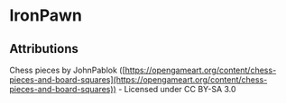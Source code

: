 # IronPawn

## Attributions

Chess pieces by JohnPablok ([https://opengameart.org/content/chess-pieces-and-board-squares](https://opengameart.org/content/chess-pieces-and-board-squares)) - Licensed under CC BY-SA 3.0
